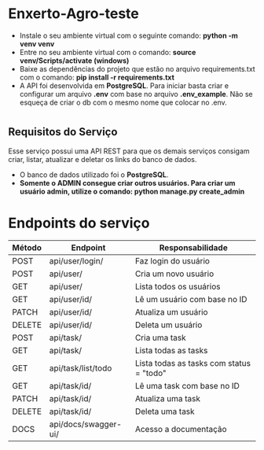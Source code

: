 # Enxerto-Agro-teste

 - Instale o seu ambiente virtual com o seguinte comando: **python -m venv venv**
 - Entre no seu ambiente virtual com o comando: **source venv/Scripts/activate (windows)**
 - Baixe as dependências do projeto que estão no arquivo requirements.txt com o comando: **pip install -r requirements.txt**
 - A API foi desenvolvida em  **PostgreSQL**. Para iniciar basta criar e configurar um arquivo  **.env** com base no arquivo  **.env_example**. Não se esqueça de criar o db com o mesmo nome que colocar no .env.

#

## Requisitos do Serviço

Esse serviço possui uma API REST para que os demais serviços consigam criar, listar, atualizar e deletar os links do banco de dados.

- O banco de dados utilizado foi  o **PostgreSQL**.
- **Somente o ADMIN consegue criar outros usuários. Para criar um usuário admin, utilize o comando: python manage.py create_admin**

#

# Endpoints do serviço

| Método | Endpoint             | Responsabilidade                               |
| ------ | -------------------- | ---------------------------------------------- |
| POST   | api/user/login/      | Faz login do usuário                           |
| POST   | api/user/            | Cria um novo usuário                           |
| GET    | api/user/            | Lista todos os usuários                        |
| GET    | api/user/id/         | Lê um usuário com base no ID                   |
| PATCH  | api/user/id/         | Atualiza um usuário                            |
| DELETE | api/user/id/         | Deleta um usuário                              |
| POST   | api/task/            | Cria uma task                                  |
| GET    | api/task/            | Lista todas as tasks                           |
| GET    | api/task/list/todo   | Lista todas as tasks com status = "todo"       |
| GET    | api/task/id/         | Lê uma task com base no ID                     |
| PATCH  | api/task/id/         | Atualiza uma task                              |
| DELETE | api/task/id/         | Deleta uma task                                |
| DOCS   | api/docs/swagger-ui/ | Acesso a documentação                          |


